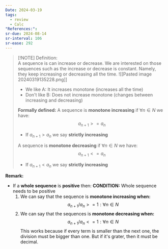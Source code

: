 ```yaml
---
Date: 2024-03-19
tags:
  - review
  - Calc
"References:":
sr-due: 2024-08-14
sr-interval: 106
sr-ease: 292
---
```


> [!NOTE] Definition:  
> A sequence is can increase or decrease. We are interested on those sequences such as the increase or decrease is constant. Namely, they keep increasing or decreasing all the time. 
> ![[Pasted image 20240319135228.png]]
> + We like A: It increases monotone (increases all the time)
> + Don't like B: Does not increase monotone (changes between increasing and decreasing)
> 
> **Formally defined:**
> A sequence is **monotone increasing** if $\forall n \in N$ we have: 
> $$
> a_{n+1} >= a_n
> $$
> + If $a_{n+1} > a_n$ we say **strictly increasing**
> 
> A sequence is **monotone decreasing** if $\forall n \in N$ we have:
> $$
> a_{n+1} <= a_n
> $$
> + If $a_{n+1} < a_n$ we say **strictly increasing**


**Remark:**
+ If a **whole sequence** is **positive** then: **CONDITION:** Whole sequence needs to be positive
	1.  We can say that the sequence is **monotone increasing when:**
		$$
			a_{n+1}/a_n >= 1:\forall n\in N
		$$
	2. We can say that the sequences is **monotone decreasing when:**
		$$
		a_{n+1}/a_n <= 1:\forall n\in N
		$$
This works because if every term is smaller than the next one, the division must be bigger than one. But if it's grater, then it must be decimal.